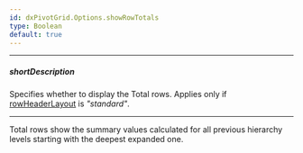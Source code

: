 ```yaml
---
id: dxPivotGrid.Options.showRowTotals
type: Boolean
default: true
---
```

---
##### shortDescription
Specifies whether to display the Total rows. Applies only if [rowHeaderLayout](/api-reference/10%20UI%20Widgets/dxPivotGrid/1%20Configuration/rowHeaderLayout.md '/Documentation/ApiReference/UI_Widgets/dxPivotGrid/Configuration/#rowHeaderLayout') is *"standard"*.

---
Total rows show the summary values calculated for all previous hierarchy levels starting with the deepest expanded one.